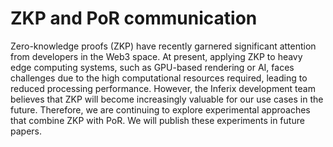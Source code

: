 # ZKP and PoR communication

Zero-knowledge proofs (ZKP) have recently garnered significant attention from developers in the Web3 space. At present, applying ZKP to heavy edge computing systems, such as GPU-based rendering or AI, faces challenges due to the high computational resources required, leading to reduced processing performance. However, the Inferix development team believes that ZKP will become increasingly valuable for our use cases in the future. Therefore, we are continuing to explore experimental approaches that combine ZKP with PoR. We will publish these experiments in future papers.